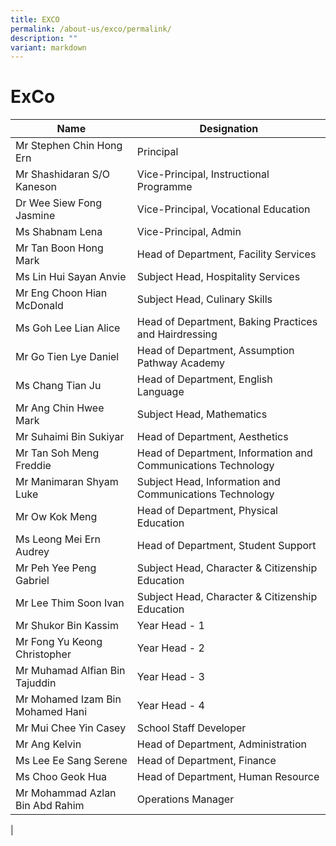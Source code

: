 ```yaml
---
title: EXCO
permalink: /about-us/exco/permalink/
description: ""
variant: markdown
---
```

ExCo
============

| Name | Designation |
|---|---|
| Mr Stephen Chin Hong Ern | Principal |
| Mr Shashidaran S/O Kaneson | Vice-Principal, Instructional Programme |
| Dr Wee Siew Fong Jasmine | Vice-Principal, Vocational Education |
| Ms Shabnam Lena | Vice-Principal, Admin |
| Mr Tan Boon Hong Mark | Head of Department, Facility Services |
| Ms Lin Hui Sayan Anvie | Subject Head, Hospitality Services |
| Mr Eng Choon Hian McDonald  | Subject Head, Culinary Skills  |
| Ms Goh Lee Lian Alice | Head of Department, Baking Practices and Hairdressing |
| Mr Go Tien Lye Daniel | Head of Department, Assumption Pathway Academy |
| Ms Chang Tian Ju | Head of Department, English Language |
| Mr Ang Chin Hwee Mark | Subject Head, Mathematics |
| Mr Suhaimi Bin Sukiyar | Head of Department, Aesthetics |
| Mr Tan Soh Meng Freddie| Head of Department, Information and Communications Technology |
| Mr Manimaran Shyam Luke | Subject Head, Information and Communications Technology |
| Mr Ow Kok Meng | Head of Department, Physical Education |
| Ms Leong Mei Ern Audrey | Head of Department, Student Support |
| Mr Peh Yee Peng Gabriel | Subject Head, Character & Citizenship Education |
| Mr Lee Thim Soon Ivan    | Subject Head, Character & Citizenship Education |
| Mr Shukor Bin Kassim     | Year Head - 1 |
| Mr Fong Yu Keong Christopher     | Year Head - 2 |
| Mr Muhamad Alfian Bin Tajuddin | Year Head - 3 |
| Mr Mohamed Izam Bin Mohamed Hani | Year Head - 4 |
| Mr Mui Chee Yin Casey | School Staff Developer |
| Mr Ang Kelvin | Head of Department, Administration |
| Ms Lee Ee Sang Serene | Head of Department, Finance|
| Ms Choo Geok Hua | Head of Department, Human Resource |
| Mr Mohammad Azlan Bin Abd Rahim | Operations Manager |
|